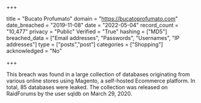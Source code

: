 +++

title = "Bucato Profumato"
domain = "https://bucatoprofumato.com"
date_breached = "2019-11-08"
date = "2022-05-04"
record_count = "10,477"
privacy = "Public"
Verified = "True"
hashing = ["MD5"]
breached_data = ["Email addresses", "Passwords", "Usernames", "IP addresses"]
type = ["posts","post"]
categories = ["Shopping"]
acknowledged = "No"


+++


This breach was found in a large collection of databases originating from various online stores using Magento, a self-hosted Ecommerce platform. In total, 85 databases were leaked. The collection was released on RaidForums by the user sqldb on March 29, 2020.

